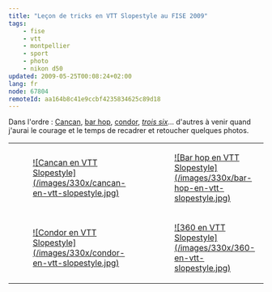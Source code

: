 ```yaml
---
title: "Leçon de tricks en VTT Slopestyle au FISE 2009"
tags:
    - fise
    - vtt
    - montpellier
    - sport
    - photo
    - nikon d50
updated: 2009-05-25T00:08:24+02:00
lang: fr
node: 67804
remoteId: aa164b8c41e9ccbf4235834625c89d18
---
```


Dans l'ordre : [Cancan](/images/cancan-en-vtt-slopestyle.jpg), [bar hop](/images/bar-hop-en-vtt-slopestyle.jpg), [condor](/images/condor-en-vtt-slopestyle.jpg), [*trois six*](/images/360-en-vtt-slopestyle.jpg)... d'autres à venir quand j'aurai le courage et le temps de recadrer et retoucher quelques photos.

<table class="table-centre"><tr><td><figure class="object-center"><a href="/images/cancan-en-vtt-slopestyle.jpg">![Cancan en VTT Slopestyle](/images/330x/cancan-en-vtt-slopestyle.jpg)
</a></figure></td>
<td><figure class="object-center"><a href="/images/bar-hop-en-vtt-slopestyle.jpg">![Bar hop en VTT Slopestyle](/images/330x/bar-hop-en-vtt-slopestyle.jpg)
</a></figure></td>
</tr>
<tr><td><figure class="object-center"><a href="/images/condor-en-vtt-slopestyle.jpg">![Condor en VTT Slopestyle](/images/330x/condor-en-vtt-slopestyle.jpg)
</a></figure></td>
<td><figure class="object-center"><a href="/images/360-en-vtt-slopestyle.jpg">![360 en VTT Slopestyle](/images/330x/360-en-vtt-slopestyle.jpg)
</a></figure></td>
</tr>

</table>
